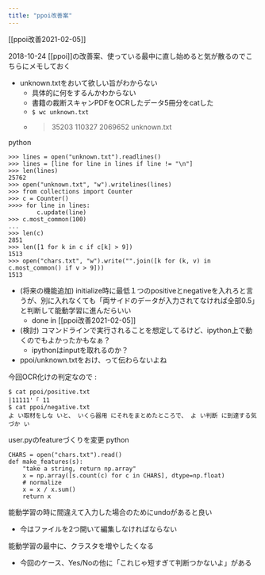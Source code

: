 ```yaml
---
title: "ppoi改善案"
---
```


[[ppoi改善2021-02-05]]

2018-10-24
[[ppoi]]の改善案、使っている最中に直し始めると気が散るのでこちらにメモしておく

- unknown.txtをおいて欲しい旨がわからない
    - 具体的に何をするんかわからない
    - 書籍の裁断スキャンPDFをOCRしたデータ5冊分をcatした
    - `$ wc unknown.txt `
    - >  35203  110327 2069652 unknown.txt

python

```
>>> lines = open("unknown.txt").readlines()
>>> lines = [line for line in lines if line != "\n"]
>>> len(lines)
25762
>>> open("unknown.txt", "w").writelines(lines)
>>> from collections import Counter
>>> c = Counter()
>>>> for line in lines:
        c.update(line)
>>> c.most_common(100)
...
>>> len(c)
2851
>>> len([1 for k in c if c[k] > 9])
1513
>>> open("chars.txt", "w").write("".join([k for (k, v) in c.most_common() if v > 9]))
1513
```


- (将来の機能追加) initialize時に最低１つのpositiveとnegativeを入れろと言うが、別に入れなくても「両サイドのデータが入力されてなければ全部0.5」と判断して能動学習に進んだらいい
    - done in [[ppoi改善2021-02-05]]
- (検討) コマンドラインで実行されることを想定してるけど、ipython上で動くのでもよかったかもなぁ？
    - ipythonはinputを取れるのか？
- ppoi/unknown.txtをおけ、って伝わらないよね

今回OCR化けの判定なので
:

```
$ cat ppoi/positive.txt
|11111'「 11
$ cat ppoi/negative.txt
よ い取材をしな いと、 いくら器用 にそれをまとめたところで、 よ い判断 に到達する気づか い
```


user.pyのfeatureづくりを変更
python

```
CHARS = open("chars.txt").read()
def make_features(s):
    "take a string, return np.array"
    x = np.array([s.count(c) for c in CHARS], dtype=np.float)
    # normalize                                                                                                                            
    x =	x / x.sum()
    return x
```


能動学習の時に間違えて入力した場合のためにundoがあると良い
- 今はファイルを2つ開いて編集しなければならない

能動学習の最中に、クラスタを増やしたくなる
- 今回のケース、Yes/Noの他に「これじゃ短すぎて判断つかないよ」がある
